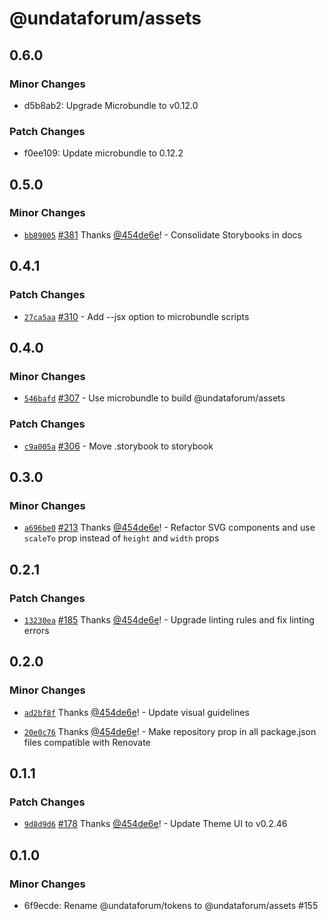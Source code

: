 # @undataforum/assets

## 0.6.0

### Minor Changes

- d5b8ab2: Upgrade Microbundle to v0.12.0

### Patch Changes

- f0ee109: Update microbundle to 0.12.2

## 0.5.0

### Minor Changes

- [`bb89005`](https://github.com/UNDataForum/design-system/commit/bb8900574ffe0a9fe28d8a7e5851e60347e84e71)
  [#381](https://github.com/UNDataForum/design-system/pull/381) Thanks
  [@454de6e](https://github.com/454de6e)! - Consolidate Storybooks in docs

## 0.4.1

### Patch Changes

- [`27ca5aa`](https://github.com/UNDataForum/design-system/commit/27ca5aade1c7ee136661d840065aac2324213259)
  [#310](https://github.com/UNDataForum/design-system/pull/310) - Add --jsx
  option to microbundle scripts

## 0.4.0

### Minor Changes

- [`546bafd`](https://github.com/UNDataForum/design-system/commit/546bafd242d53de7c23f87347846324cbe3679f9)
  [#307](https://github.com/UNDataForum/design-system/pull/307) - Use
  microbundle to build @undataforum/assets

### Patch Changes

- [`c9a005a`](https://github.com/UNDataForum/design-system/commit/c9a005aaf9545ca9816bb2431ba1e79cb27ec878)
  [#306](https://github.com/UNDataForum/design-system/pull/306) - Move
  .storybook to storybook

## 0.3.0

### Minor Changes

- [`a696be0`](https://github.com/UNDataForum/design-system/commit/a696be0347e01a75454c5383397fe534a3dc9007)
  [#213](https://github.com/UNDataForum/design-system/pull/213) Thanks
  [@454de6e](https://github.com/454de6e)! - Refactor SVG components and use
  `scaleTo` prop instead of `height` and `width` props

## 0.2.1

### Patch Changes

- [`13230ea`](https://github.com/UNDataForum/design-system/commit/13230ea9805b8b32a1c02b2d4c063af74cb17c54)
  [#185](https://github.com/UNDataForum/design-system/pull/185) Thanks
  [@454de6e](https://github.com/454de6e)! - Upgrade linting rules and fix
  linting errors

## 0.2.0

### Minor Changes

- [`ad2bf8f`](https://github.com/UNDataForum/design-system/commit/ad2bf8fc335dd667258791d9e69a8414a5a430d2)
  Thanks [@454de6e](https://github.com/454de6e)! - Update visual guidelines

* [`20e0c76`](https://github.com/UNDataForum/design-system/commit/20e0c76076b36f76dadce590c137e0d37678fc62)
  Thanks [@454de6e](https://github.com/454de6e)! - Make repository prop in all
  package.json files compatible with Renovate

## 0.1.1

### Patch Changes

- [`9d8d9d6`](https://github.com/UNDataForum/design-system/commit/9d8d9d6414bebf707fd8baeffe9d66ad1b5e6016)
  [#178](https://github.com/UNDataForum/design-system/pull/178) Thanks
  [@454de6e](https://github.com/454de6e)! - Update Theme UI to v0.2.46

## 0.1.0

### Minor Changes

- 6f9ecde: Rename @undataforum/tokens to @undataforum/assets #155
